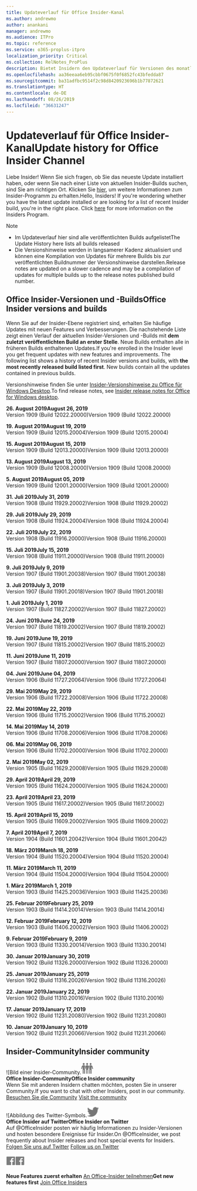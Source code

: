 ```yaml
---
title: Updateverlauf für Office Insider-Kanal
ms.author: andrewmo
author: anankani
manager: andrewmo
ms.audience: ITPro
ms.topic: reference
ms.service: o365-proplus-itpro
localization_priority: Critical
ms.collection: RelNotes_ProPlus
description: Bietet Insidern den Updateverlauf für Versionen des monatlichen Kanals (Insider Fast) für Windows Desktop.
ms.openlocfilehash: aa36eeaa6eb95cbbf0675f0f6852fc43bfedda87
ms.sourcegitcommit: ba31adfbc9514f2c98d8420923696b1b77872621
ms.translationtype: HT
ms.contentlocale: de-DE
ms.lasthandoff: 08/26/2019
ms.locfileid: "36631247"
---
```

# <a name="update-history-for-office-insider-channel"></a><span data-ttu-id="9500f-103">Updateverlauf für Office Insider-Kanal</span><span class="sxs-lookup"><span data-stu-id="9500f-103">Update history for Office Insider Channel</span></span>

<span data-ttu-id="9500f-p101">Liebe Insider! Wenn Sie sich fragen, ob Sie das neueste Update installiert haben, oder wenn Sie nach einer Liste von aktuellen Insider-Builds suchen, sind Sie am richtigen Ort. Klicken Sie [hier](https://insider.office.com/), um weitere Informationen zum Insider-Programm zu erhalten.</span><span class="sxs-lookup"><span data-stu-id="9500f-p101">Hello, Insiders! If you're wondering whether you have the latest update installed or are looking for a list of recent Insider build, you're in the right place. Click [here](https://insider.office.com/) for more information on the Insiders Program.</span></span>

> [!NOTE]
> - <span data-ttu-id="9500f-107">Im Updateverlauf hier sind alle veröffentlichten Builds aufgelistet</span><span class="sxs-lookup"><span data-stu-id="9500f-107">The Update History here lists all builds released</span></span>
> - <span data-ttu-id="9500f-108">Die Versionshinweise werden in langsamerer Kadenz aktualisiert und können eine Kompilation von Updates für mehrere Builds bis zur veröffentlichten Buildnummer der Versionshinweise darstellen.</span><span class="sxs-lookup"><span data-stu-id="9500f-108">Release notes are updated on a slower cadence and may be a compilation of updates for multiple builds up to the release notes published build number.</span></span>



## <a name="office-insider-versions-and-builds"></a><span data-ttu-id="9500f-109">Office Insider-Versionen und -Builds</span><span class="sxs-lookup"><span data-stu-id="9500f-109">Office Insider versions and builds</span></span>

<span data-ttu-id="9500f-p102">Wenn Sie auf der Insider-Ebene registriert sind, erhalten Sie häufige Updates mit neuen Features und Verbesserungen. Die nachstehende Liste zeigt einen Verlauf der aktuellen Insider-Versionen und -Builds mit **dem zuletzt veröffentlichten Build an erster Stelle**. Neue Builds enthalten alle in früheren Builds enthaltenen Updates.</span><span class="sxs-lookup"><span data-stu-id="9500f-p102">If you're enrolled in the Insider level you get frequent updates with new features and improvements. The following list shows a history of recent Insider versions and builds, with **the most recently released build listed first**. New builds contain all the updates contained in previous builds.</span></span> 

<span data-ttu-id="9500f-113">Versionshinweise finden Sie unter [Insider-Versionshinweise zu Office für Windows Desktop](https://docs.microsoft.com/de-DE/OfficeUpdates/release-notes-office-insider).</span><span class="sxs-lookup"><span data-stu-id="9500f-113">To find release notes, see [Insider release notes for Office for Windows desktop](https://docs.microsoft.com/de-DE/OfficeUpdates/release-notes-office-insider).</span></span>

[//]: # (NICHT ENTFERNEN)

<span data-ttu-id="9500f-115">**26. August 2019**</span><span class="sxs-lookup"><span data-stu-id="9500f-115">**August 26, 2019**</span></span><br/>
<span data-ttu-id="9500f-116">Version 1909 (Build 12022.20000)</span><span class="sxs-lookup"><span data-stu-id="9500f-116">Version 1909 (Build 12022.20000)</span></span><br/>

<span data-ttu-id="9500f-117">**19. August 2019**</span><span class="sxs-lookup"><span data-stu-id="9500f-117">**August 19, 2019**</span></span><br/>
<span data-ttu-id="9500f-118">Version 1909 (Build 12015.20004)</span><span class="sxs-lookup"><span data-stu-id="9500f-118">Version 1909 (Build 12015.20004)</span></span><br/>

<span data-ttu-id="9500f-119">**15. August 2019**</span><span class="sxs-lookup"><span data-stu-id="9500f-119">**August 15, 2019**</span></span><br/>
<span data-ttu-id="9500f-120">Version 1909 (Build 12013.20000)</span><span class="sxs-lookup"><span data-stu-id="9500f-120">Version 1909 (Build 12013.20000)</span></span><br/>

<span data-ttu-id="9500f-121">**13. August 2019**</span><span class="sxs-lookup"><span data-stu-id="9500f-121">**August 13, 2019**</span></span><br/>
<span data-ttu-id="9500f-122">Version 1909 (Build 12008.20000)</span><span class="sxs-lookup"><span data-stu-id="9500f-122">Version 1909 (Build 12008.20000)</span></span><br/>

<span data-ttu-id="9500f-123">**5. August 2019**</span><span class="sxs-lookup"><span data-stu-id="9500f-123">**August 05, 2019**</span></span><br/>
<span data-ttu-id="9500f-124">Version 1909 (Build 12001.20000)</span><span class="sxs-lookup"><span data-stu-id="9500f-124">Version 1909 (Build 12001.20000)</span></span><br/>

<span data-ttu-id="9500f-125">**31. Juli 2019**</span><span class="sxs-lookup"><span data-stu-id="9500f-125">**July 31, 2019**</span></span><br/>
<span data-ttu-id="9500f-126">Version 1908 (Build 11929.20002)</span><span class="sxs-lookup"><span data-stu-id="9500f-126">Version 1908 (Build 11929.20002)</span></span><br/>

<span data-ttu-id="9500f-127">**29. Juli 2019**</span><span class="sxs-lookup"><span data-stu-id="9500f-127">**July 29, 2019**</span></span><br/>
<span data-ttu-id="9500f-128">Version 1908 (Build 11924.20004)</span><span class="sxs-lookup"><span data-stu-id="9500f-128">Version 1908 (Build 11924.20004)</span></span><br/>

<span data-ttu-id="9500f-129">**22. Juli 2019**</span><span class="sxs-lookup"><span data-stu-id="9500f-129">**July 22, 2019**</span></span><br/>
<span data-ttu-id="9500f-130">Version 1908 (Build 11916.20000)</span><span class="sxs-lookup"><span data-stu-id="9500f-130">Version 1908 (Build 11916.20000)</span></span><br/>

<span data-ttu-id="9500f-131">**15. Juli 2019**</span><span class="sxs-lookup"><span data-stu-id="9500f-131">**July 15, 2019**</span></span><br/>
<span data-ttu-id="9500f-132">Version 1908 (Build 11911.20000)</span><span class="sxs-lookup"><span data-stu-id="9500f-132">Version 1908 (Build 11911.20000)</span></span><br/>

<span data-ttu-id="9500f-133">**9. Juli 2019**</span><span class="sxs-lookup"><span data-stu-id="9500f-133">**July 9, 2019**</span></span><br/>
<span data-ttu-id="9500f-134">Version 1907 (Build 11901.20038)</span><span class="sxs-lookup"><span data-stu-id="9500f-134">Version 1907 (Build 11901.20038)</span></span><br/>

<span data-ttu-id="9500f-135">**3. Juli 2019**</span><span class="sxs-lookup"><span data-stu-id="9500f-135">**July 3, 2019**</span></span><br/>
<span data-ttu-id="9500f-136">Version 1907 (Build 11901.20018)</span><span class="sxs-lookup"><span data-stu-id="9500f-136">Version 1907 (Build 11901.20018)</span></span><br/>

<span data-ttu-id="9500f-137">**1. Juli 2019**</span><span class="sxs-lookup"><span data-stu-id="9500f-137">**July 1, 2019**</span></span><br/>
<span data-ttu-id="9500f-138">Version 1907 (Build 11827.20002)</span><span class="sxs-lookup"><span data-stu-id="9500f-138">Version 1907 (Build 11827.20002)</span></span><br/>

<span data-ttu-id="9500f-139">**24. Juni 2019**</span><span class="sxs-lookup"><span data-stu-id="9500f-139">**June 24, 2019**</span></span><br/>
<span data-ttu-id="9500f-140">Version 1907 (Build 11819.20002)</span><span class="sxs-lookup"><span data-stu-id="9500f-140">Version 1907 (Build 11819.20002)</span></span><br/>

<span data-ttu-id="9500f-141">**19. Juni 2019**</span><span class="sxs-lookup"><span data-stu-id="9500f-141">**June 19, 2019**</span></span><br/>
<span data-ttu-id="9500f-142">Version 1907 (Build 11815.20002)</span><span class="sxs-lookup"><span data-stu-id="9500f-142">Version 1907 (Build 11815.20002)</span></span><br/>

<span data-ttu-id="9500f-143">**11. Juni 2019**</span><span class="sxs-lookup"><span data-stu-id="9500f-143">**June 11, 2019**</span></span><br/>
<span data-ttu-id="9500f-144">Version 1907 (Build 11807.20000)</span><span class="sxs-lookup"><span data-stu-id="9500f-144">Version 1907 (Build 11807.20000)</span></span><br/>

<span data-ttu-id="9500f-145">**04. Juni 2019**</span><span class="sxs-lookup"><span data-stu-id="9500f-145">**June 04, 2019**</span></span><br/>
<span data-ttu-id="9500f-146">Version 1906 (Build 11727.20064)</span><span class="sxs-lookup"><span data-stu-id="9500f-146">Version 1906 (Build 11727.20064)</span></span><br/>


<span data-ttu-id="9500f-147">**29. Mai 2019**</span><span class="sxs-lookup"><span data-stu-id="9500f-147">**May 29, 2019**</span></span><br/>
<span data-ttu-id="9500f-148">Version 1906 (Build 11722.20008)</span><span class="sxs-lookup"><span data-stu-id="9500f-148">Version 1906 (Build 11722.20008)</span></span><br/>

<span data-ttu-id="9500f-149">**22. Mai 2019**</span><span class="sxs-lookup"><span data-stu-id="9500f-149">**May 22, 2019**</span></span><br/> <span data-ttu-id="9500f-150">Version 1906 (Build 11715.20002)</span><span class="sxs-lookup"><span data-stu-id="9500f-150">Version 1906 (Build 11715.20002)</span></span><br/> 

<span data-ttu-id="9500f-151">**14. Mai 2019**</span><span class="sxs-lookup"><span data-stu-id="9500f-151">**May 14, 2019**</span></span><br/> <span data-ttu-id="9500f-152">Version 1906 (Build 11708.20006)</span><span class="sxs-lookup"><span data-stu-id="9500f-152">Version 1906 (Build 11708.20006)</span></span><br/>

<span data-ttu-id="9500f-153">**06. Mai 2019**</span><span class="sxs-lookup"><span data-stu-id="9500f-153">**May 06, 2019**</span></span><br/>
<span data-ttu-id="9500f-154">Version 1906 (Build 11702.20000)</span><span class="sxs-lookup"><span data-stu-id="9500f-154">Version 1906 (Build 11702.20000)</span></span><br/>

<span data-ttu-id="9500f-155">**2. Mai 2019**</span><span class="sxs-lookup"><span data-stu-id="9500f-155">**May 02, 2019**</span></span><br/>
<span data-ttu-id="9500f-156">Version 1905 (Build 11629.20008)</span><span class="sxs-lookup"><span data-stu-id="9500f-156">Version 1905 (Build 11629.20008)</span></span><br/>

<span data-ttu-id="9500f-157">**29. April 2019**</span><span class="sxs-lookup"><span data-stu-id="9500f-157">**April 29, 2019**</span></span><br/>
<span data-ttu-id="9500f-158">Version 1905 (Build 11624.20000)</span><span class="sxs-lookup"><span data-stu-id="9500f-158">Version 1905 (Build 11624.20000)</span></span><br/>

<span data-ttu-id="9500f-159">**23. April 2019**</span><span class="sxs-lookup"><span data-stu-id="9500f-159">**April 23, 2019**</span></span><br/> <span data-ttu-id="9500f-160">Version 1905 (Build 11617.20002)</span><span class="sxs-lookup"><span data-stu-id="9500f-160">Version 1905 (Build 11617.20002)</span></span><br/>

<span data-ttu-id="9500f-161">**15. April 2019**</span><span class="sxs-lookup"><span data-stu-id="9500f-161">**April 15, 2019**</span></span><br/> <span data-ttu-id="9500f-162">Version 1905 (Build 11609.20002)</span><span class="sxs-lookup"><span data-stu-id="9500f-162">Version 1905 (Build 11609.20002)</span></span><br/>

<span data-ttu-id="9500f-163">**7. April 2019**</span><span class="sxs-lookup"><span data-stu-id="9500f-163">**April 7, 2019**</span></span><br/> <span data-ttu-id="9500f-164">Version 1904 (Build 11601.20042)</span><span class="sxs-lookup"><span data-stu-id="9500f-164">Version 1904 (Build 11601.20042)</span></span><br/>

<span data-ttu-id="9500f-165">**18. März 2019**</span><span class="sxs-lookup"><span data-stu-id="9500f-165">**March 18, 2019**</span></span><br/> <span data-ttu-id="9500f-166">Version 1904 (Build 11520.20004)</span><span class="sxs-lookup"><span data-stu-id="9500f-166">Version 1904 (Build 11520.20004)</span></span><br/>

<span data-ttu-id="9500f-167">**11. März 2019**</span><span class="sxs-lookup"><span data-stu-id="9500f-167">**March 11, 2019**</span></span><br/> <span data-ttu-id="9500f-168">Version 1904 (Build 11504.20000)</span><span class="sxs-lookup"><span data-stu-id="9500f-168">Version 1904 (Build 11504.20000)</span></span><br/>

<span data-ttu-id="9500f-169">**1. März 2019**</span><span class="sxs-lookup"><span data-stu-id="9500f-169">**March 1, 2019**</span></span><br/> <span data-ttu-id="9500f-170">Version 1903 (Build 11425.20036)</span><span class="sxs-lookup"><span data-stu-id="9500f-170">Version 1903 (Build 11425.20036)</span></span><br/> 

<span data-ttu-id="9500f-171">**25. Februar 2019**</span><span class="sxs-lookup"><span data-stu-id="9500f-171">**February 25, 2019**</span></span><br/> <span data-ttu-id="9500f-172">Version 1903 (Build 11414.20014)</span><span class="sxs-lookup"><span data-stu-id="9500f-172">Version 1903 (Build 11414.20014)</span></span><br/> 

<span data-ttu-id="9500f-173">**12. Februar 2019**</span><span class="sxs-lookup"><span data-stu-id="9500f-173">**February 12, 2019**</span></span><br/> <span data-ttu-id="9500f-174">Version 1903 (Build 11406.20002)</span><span class="sxs-lookup"><span data-stu-id="9500f-174">Version 1903 (Build 11406.20002)</span></span><br/> 

<span data-ttu-id="9500f-175">**9. Februar 2019**</span><span class="sxs-lookup"><span data-stu-id="9500f-175">**February 9, 2019**</span></span><br/> <span data-ttu-id="9500f-176">Version 1903 (Build 11330.20014)</span><span class="sxs-lookup"><span data-stu-id="9500f-176">Version 1903 (Build 11330.20014)</span></span><br/> 

<span data-ttu-id="9500f-177">**30. Januar 2019**</span><span class="sxs-lookup"><span data-stu-id="9500f-177">**January 30, 2019**</span></span><br/> <span data-ttu-id="9500f-178">Version 1902 (Build 11326.20000)</span><span class="sxs-lookup"><span data-stu-id="9500f-178">Version 1902 (Build 11326.20000)</span></span><br/> 

<span data-ttu-id="9500f-179">**25. Januar 2019**</span><span class="sxs-lookup"><span data-stu-id="9500f-179">**January 25, 2019**</span></span><br/> <span data-ttu-id="9500f-180">Version 1902 (Build 11316.20026)</span><span class="sxs-lookup"><span data-stu-id="9500f-180">Version 1902 (Build 11316.20026)</span></span><br/> 

<span data-ttu-id="9500f-181">**22. Januar 2019**</span><span class="sxs-lookup"><span data-stu-id="9500f-181">**January 22, 2019**</span></span><br/> <span data-ttu-id="9500f-182">Version 1902 (Build 11310.20016)</span><span class="sxs-lookup"><span data-stu-id="9500f-182">Version 1902 (Build 11310.20016)</span></span><br/> 

<span data-ttu-id="9500f-183">**17. Januar 2019**</span><span class="sxs-lookup"><span data-stu-id="9500f-183">**January 17, 2019**</span></span><br/> <span data-ttu-id="9500f-184">Version 1902 (Build 11231.20080)</span><span class="sxs-lookup"><span data-stu-id="9500f-184">Version 1902 (Build 11231.20080)</span></span><br/>

<span data-ttu-id="9500f-185">**10. Januar 2019**</span><span class="sxs-lookup"><span data-stu-id="9500f-185">**January 10, 2019**</span></span><br/> <span data-ttu-id="9500f-186">Version 1902 (Build 11231.20066)</span><span class="sxs-lookup"><span data-stu-id="9500f-186">Version 1902 (build 11231.20066)</span></span><br/> 


## <a name="insider-community"></a><span data-ttu-id="9500f-187">Insider-Community</span><span class="sxs-lookup"><span data-stu-id="9500f-187">Insider community</span></span>

<span data-ttu-id="9500f-188">![Bild einer Insider-Community.</span><span class="sxs-lookup"><span data-stu-id="9500f-188">![Image showing insider community.</span></span> ](images/insidercommunity.png) <br/>
<span data-ttu-id="9500f-189">**Office Insider-Community**</span><span class="sxs-lookup"><span data-stu-id="9500f-189">**Office Insider community**</span></span><br/> <span data-ttu-id="9500f-190">Wenn Sie mit anderen Insidern chatten möchten, posten Sie in unserer Community.</span><span class="sxs-lookup"><span data-stu-id="9500f-190">If you want to chat with other Insiders, post in our community.</span></span><br/><span data-ttu-id="9500f-191"> 
[Besuchen Sie die Community](https://go.microsoft.com/fwlink/?linkid=843493)</span><span class="sxs-lookup"><span data-stu-id="9500f-191"> 
[Visit the community](https://go.microsoft.com/fwlink/?linkid=843493)</span></span><br/> 

<span data-ttu-id="9500f-192">![Abbildung des Twitter-Symbols.</span><span class="sxs-lookup"><span data-stu-id="9500f-192">![Image showing twitter icon.</span></span> ](images/twitter.png)<br/>
<span data-ttu-id="9500f-193">**Office Insider auf Twitter**</span><span class="sxs-lookup"><span data-stu-id="9500f-193">**Office Insider on Twitter**</span></span><br/> <span data-ttu-id="9500f-194">Auf @OfficeInsider posten wir häufig Informationen zu Insider-Versionen und hosten besondere Ereignisse für Insider.</span><span class="sxs-lookup"><span data-stu-id="9500f-194">On @OfficeInsider, we post frequently about Insider releases and host special events for Insiders.</span></span><br/><span data-ttu-id="9500f-195"> 
[Folgen Sie uns auf Twitter](https://go.microsoft.com/fwlink/?linkid=717717)</span><span class="sxs-lookup"><span data-stu-id="9500f-195"> 
[Follow us on Twitter](https://go.microsoft.com/fwlink/?linkid=717717)</span></span><br/> 

<span data-ttu-id="9500f-196">[
  ![Abbildung des Facebook-Symbols. ](images/facebook.png)](https://www.facebook.com/sharer.php?u=https://support.office.com/de-DE/article/Update-history-for-Office-Insider-for-Windows-desktop-64bbb317-972a-4933-8b82-cc866f0b067c)</span><span class="sxs-lookup"><span data-stu-id="9500f-196">[![Image showing Facebook icon. ](images/facebook.png)](https://www.facebook.com/sharer.php?u=https://support.office.com/en-us/article/Update-history-for-Office-Insider-for-Windows-desktop-64bbb317-972a-4933-8b82-cc866f0b067c)</span></span>


<span data-ttu-id="9500f-197">**Neue Features zuerst erhalten**
[An Office-Insider teilnehmen](https://insider.office.com/)</span><span class="sxs-lookup"><span data-stu-id="9500f-197">**Get new features first**
[Join Office Insiders](https://insider.office.com/)</span></span>